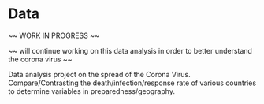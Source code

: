 # Data
~~ WORK IN PROGRESS ~~

~~ will continue working on this data analysis in order to better understand the corona virus ~~ 

Data analysis project on the spread of the Corona Virus. Compare/Contrasting the death/infection/response rate of various countries to determine variables in preparedness/geography. 
